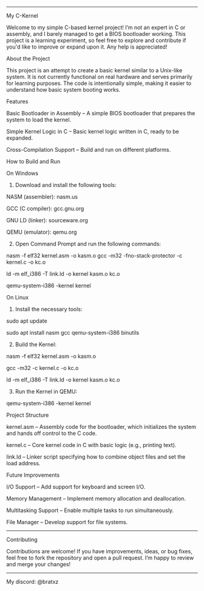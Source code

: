 

---

My C-Kernel

Welcome to my simple C-based kernel project! I’m not an expert in C or assembly, and I barely managed to get a BIOS bootloader working. This project is a learning experiment, so feel free to explore and contribute if you'd like to improve or expand upon it. Any help is appreciated!

About the Project

This project is an attempt to create a basic kernel similar to a Unix-like system. It is not currently functional on real hardware and serves primarily for learning purposes. The code is intentionally simple, making it easier to understand how basic system booting works.

Features

Basic Bootloader in Assembly – A simple BIOS bootloader that prepares the system to load the kernel.

Simple Kernel Logic in C – Basic kernel logic written in C, ready to be expanded.

Cross-Compilation Support – Build and run on different platforms.


How to Build and Run

On Windows

1. Download and install the following tools:

NASM (assembler): nasm.us

GCC (C compiler): gcc.gnu.org

GNU LD (linker): sourceware.org

QEMU (emulator): qemu.org



2. Open Command Prompt and run the following commands:

nasm -f elf32 kernel.asm -o kasm.o
gcc -m32 -fno-stack-protector -c kernel.c -o kc.o


ld -m elf_i386 -T link.ld -o kernel kasm.o kc.o

qemu-system-i386 -kernel kernel



On Linux

1. Install the necessary tools:

sudo apt update

sudo apt install nasm gcc qemu-system-i386 binutils


2. Build the Kernel:

nasm -f elf32 kernel.asm -o kasm.o

gcc -m32 -c kernel.c -o kc.o

ld -m elf_i386 -T link.ld -o kernel kasm.o 
kc.o



3. Run the Kernel in QEMU:

qemu-system-i386 -kernel kernel



Project Structure

kernel.asm – Assembly code for the bootloader, which initializes the system and hands off control to the C code.

kernel.c – Core kernel code in C with basic logic (e.g., printing text).

link.ld – Linker script specifying how to combine object files and set the load address.


Future Improvements

I/O Support – Add support for keyboard and screen I/O.

Memory Management – Implement memory allocation and deallocation.

Multitasking Support – Enable multiple tasks to run simultaneously.

File Manager – Develop support for file systems.



---

Contributing

Contributions are welcome! If you have improvements, ideas, or bug fixes, feel free to fork the repository and open a pull request. I’m happy to review and merge your changes!


---


My discord: @bratxz
